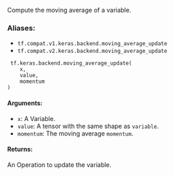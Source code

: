 Compute the moving average of a variable.
### Aliases:
- `tf.compat.v1.keras.backend.moving_average_update`
- `tf.compat.v2.keras.backend.moving_average_update`

```
 tf.keras.backend.moving_average_update(
    x,
    value,
    momentum
)
```
#### Arguments:
- `x`: A Variable.
- `value`: A tensor with the same shape as `variable`.
- `momentum`: The moving average `momentum`.
#### Returns:
An Operation to update the variable.
